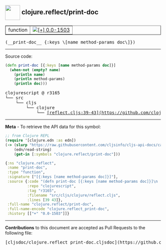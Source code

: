 ## <img width="48px" valign="middle" src="http://i.imgur.com/Hi20huC.png"> clojure.reflect/print-doc

 <table border="1">
<tr>

<td>function</td>
<td><a href="https://github.com/cljsinfo/cljs-api-docs/tree/0.0-1503"><img valign="middle" alt="[+] 0.0-1503" src="https://img.shields.io/badge/+-0.0--1503-lightgrey.svg"></a> </td>
</tr>
</table>

 <samp>
(__print-doc__ {:keys \[name method-params doc\]})<br>
</samp>

---





Source code:

```clj
(defn print-doc [{:keys [name method-params doc]}]
  (when-not (empty? name)
    (println name)
    (println method-params)
    (println doc)))
```

 <pre>
clojurescript @ r3165
└── src
    └── cljs
        └── clojure
            └── <ins>[reflect.cljs:39-43](https://github.com/clojure/clojurescript/blob/r3165/src/cljs/clojure/reflect.cljs#L39-L43)</ins>
</pre>


---

__Meta__ - To retrieve the API data for this symbol:

```clj
;; from Clojure REPL
(require '[clojure.edn :as edn])
(-> (slurp "https://raw.githubusercontent.com/cljsinfo/cljs-api-docs/catalog/cljs-api.edn")
    (edn/read-string)
    (get-in [:symbols "clojure.reflect/print-doc"]))
```

```clj
{:ns "clojure.reflect",
 :name "print-doc",
 :type "function",
 :signature ["[{:keys [name method-params doc]}]"],
 :source {:code "(defn print-doc [{:keys [name method-params doc]}]\n  (when-not (empty? name)\n    (println name)\n    (println method-params)\n    (println doc)))",
          :repo "clojurescript",
          :tag "r3165",
          :filename "src/cljs/clojure/reflect.cljs",
          :lines [39 43]},
 :full-name "clojure.reflect/print-doc",
 :full-name-encode "clojure.reflect_print-doc",
 :history [["+" "0.0-1503"]]}

```

---

__Contributions__ to this document are accepted as Pull Requests to the following file:

 <pre>
[cljsdoc/clojure.reflect_print-doc.cljsdoc](https://github.com/cljsinfo/cljs-api-docs/blob/master/cljsdoc/clojure.reflect_print-doc.cljsdoc)
</pre>

